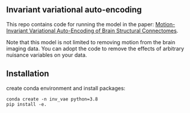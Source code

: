 ## Invariant variational auto-encoding

This repo contains code for running the model in the paper: [Motion-Invariant Variational Auto-Encoding of Brain Structural Connectomes](https://arxiv.org/abs/2212.04535).

Note that this model is not limited to removing motion from the brain imaging data. You can adopt the code to remove the effects of arbitrary nuisance variables on your data.

## Installation
create conda environment and install packages:
```
conda create -n inv_vae python=3.8
pip install -e.
```



